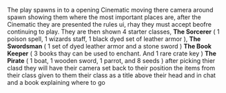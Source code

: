 The play spawns in to a opening Cinematic moving there camera around spawn showing them where the most important places are, after the Cinematic they are presented the rules ui, rhay they must accept beofre continuing to play. They are then shown 4 starter classes,  **The Sorcerer** ( 1 poison spell, 1 wizards staff, 1 black dyed set of leather armor ), **The Swordsman** ( 1 set of dyed leather armor and a stone sword ) **The Book Keeper** ( 3 books thay can be used to enchant. And 1 rare crate key ) **The Pirate** ( 1 boat, 1 wooden sword, 1 parrot, and 8 seeds ) after picking thier clasd they will have their camera set back to their position the items from their class given to them their class as a title above their head and in chat and a book explaining where to go